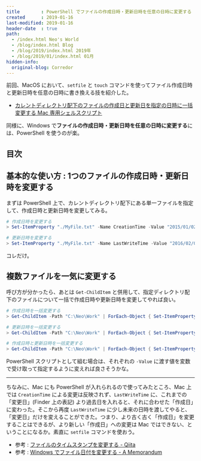 ```yaml
---
title        : PowerShell でファイルの作成日時・更新日時を任意の日時に変更する (指定ディレクトリ配下のファイルに一括適用する方法も)
created      : 2019-01-16
last-modified: 2019-01-16
header-date  : true
path:
  - /index.html Neo's World
  - /blog/index.html Blog
  - /blog/2019/index.html 2019年
  - /blog/2019/01/index.html 01月
hidden-info:
  original-blog: Corredor
---
```


前回、MacOS において、`setfile` と `touch` コマンドを使ってファイル作成日時と更新日時を任意の日時に書き換える技を紹介した。

- [カレントディレクトリ配下のファイルの作成日と更新日を指定の日時に一括変更する Mac 専用シェルスクリプト](/blog/2019/01/15-02.html)

同様に、Windows で**ファイルの作成日時・更新日時を任意の日時に変更する**には、PowerShell を使うのが楽。

## 目次

## 基本的な使い方 : 1つのファイルの作成日時・更新日時を変更する

まずは PowerShell 上で、カレントディレクトリ配下にある単一ファイルを指定して、作成日時と更新日時を変更してみる。

```powershell
# 作成日時を変更する
> Set-ItemProperty "./MyFile.txt" -Name CreationTime -Value "2015/01/02 00:01:02"

# 更新日時を変更する
> Set-ItemProperty "./MyFile.txt" -Name LastWriteTime -Value "2016/02/03 01:02:03"
```

コレだけ。

## 複数ファイルを一気に変更する

呼び方が分かったら、あとは `Get-ChildItem` と併用して、指定ディレクトリ配下のファイルについて一括で作成日時や更新日時を変更してやれば良い。

```powershell
# 作成日時を一括変更する
> Get-ChildItem -Path "C:\Neo\Work" | ForEach-Object { Set-ItemProperty $_.FullName -Name CreationTime -Value "2015/01/02 00:00:00" }

# 更新日時を一括変更する
> Get-ChildItem -Path "C:\Neo\Work" | ForEach-Object { Set-ItemProperty $_.FullName -Name LastWriteTime -Value "2015/01/02 00:00:00" }

# 作成日時と更新日時を一括変更する
> Get-ChildItem -Path "C:\Neo\Work" | ForEach-Object { Set-ItemProperty $_.FullName -Name CreationTime -Value "2015/01/02 00:00:00"; Set-ItemProperty $_.FullName -Name LastWriteTime -Value "2016/01/03 00:00:00" }
```

PowerShell スクリプトとして組む場合は、それぞれの `-Value` に渡す値を変数で受け取って指定するように変えれば良さそうかな。

-----

ちなみに、Mac にも PowerShell が入れられるので使ってみたところ、Mac 上では `CreationTime` による変更は反映されず、`LastWriteTime` に、これまでの「変更日」(Finder 上の表記) より過去日を入れると、それに合わせた「作成日」に変わった。そこから再度 `LastWriteTime` に少し未来の日時を渡してやると、「変更日」だけを変えることができた。つまり、より古く古く「作成日」を変更することはできるが、より新しい「作成日」への変更は Mac ではできない、ということになるか。素直に `setfile` コマンドを使おう。

- 参考 : [ファイルのタイムスタンプを変更する - Qiita](https://qiita.com/kmr_hryk/items/882b4851e23cec607e70)
- 参考 : [Windows でファイル日付を変更する - A Memorandum](http://etc9.hatenablog.com/entry/2017/02/20/070824)
